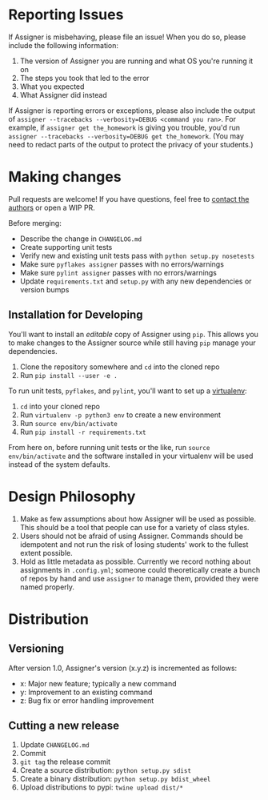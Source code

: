 # Reporting Issues

If Assigner is misbehaving, please file an issue!
When you do so, please include the following information:

1. The version of Assigner you are running and what OS you're running it on
1. The steps you took that led to the error
1. What you expected
1. What Assigner did instead

If Assigner is reporting errors or exceptions, please also include the output of `assigner --tracebacks --verbosity=DEBUG <command you ran>`.
For example, if `assigner get the_homework` is giving you trouble, you'd run `assigner --tracebacks --verbosity=DEBUG get the_homework`.
(You may need to redact parts of the output to protect the privacy of your students.)

# Making changes

Pull requests are welcome! If you have questions, feel free to [contact the authors](mailto:jarus@mst.edu) or open a WIP PR.

Before merging:

- Describe the change in `CHANGELOG.md`
- Create supporting unit tests
- Verify new and existing unit tests pass with `python setup.py nosetests`
- Make sure `pyflakes assigner` passes with no errors/warnings
- Make sure `pylint assigner` passes with no errors/warnings
- Update `requirements.txt` and `setup.py` with any new dependencies or version bumps

## Installation for Developing

You'll want to install an *editable* copy of Assigner using `pip`.
This allows you to make changes to the Assigner source while still having `pip` manage your dependencies.

1. Clone the repository somewhere and `cd` into the cloned repo
1. Run `pip install --user -e .`

To run unit tests, `pyflakes`, and `pylint`, you'll want to set up a [virtualenv](https://virtualenv.pypa.io/):

1. `cd` into your cloned repo
1. Run `virtualenv -p python3 env` to create a new environment
1. Run `source env/bin/activate`
1. Run `pip install -r requirements.txt`

From here on, before running unit tests or the like, run `source env/bin/activate` and the software installed in your virtualenv will be used instead of the system defaults.

# Design Philosophy

1. Make as few assumptions about how Assigner will be used as possible. This should be a tool that people can use for a variety of class styles.
1. Users should not be afraid of using Assigner. Commands should be idempotent and not run the risk of losing students' work to the fullest extent possible.
1. Hold as little metadata as possible. Currently we record nothing about assignments in `.config.yml`;
    someone could theoretically create a bunch of repos by hand and use `assigner` to manage them, provided they were named properly.

# Distribution

## Versioning

After version 1.0, Assigner's version (x.y.z) is incremented as follows:

- x: Major new feature; typically a new command
- y: Improvement to an existing command
- z: Bug fix or error handling improvement

## Cutting a new release

1. Update `CHANGELOG.md`
1. Commit
1. `git tag` the release commit
1. Create a source distribution: `python setup.py sdist`
1. Create a binary distribution: `python setup.py bdist_wheel`
1. Upload distributions to pypi: `twine upload dist/*`
